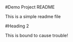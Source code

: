 #Demo Project README

This is a simple readme file

#Heading 2

This is bound to cause trouble!




